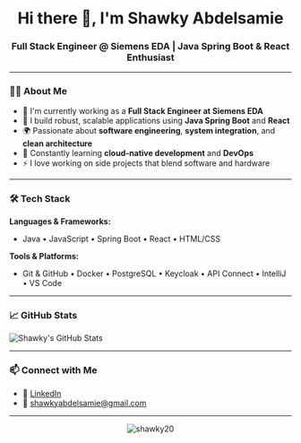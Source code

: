 <h1 align="center">Hi there 👋, I'm Shawky Abdelsamie</h1>
<h3 align="center">Full Stack Engineer @ Siemens EDA | Java Spring Boot & React Enthusiast</h3>

---

### 🧑‍💻 About Me

- 💼 I'm currently working as a **Full Stack Engineer at Siemens EDA**
- 🚀 I build robust, scalable applications using **Java Spring Boot** and **React**
- 🌍 Passionate about **software engineering**, **system integration**, and **clean architecture**
- 🧠 Constantly learning **cloud-native development** and **DevOps**
- ⚡ I love working on side projects that blend software and hardware

---

### 🛠️ Tech Stack

**Languages & Frameworks:**
- Java • JavaScript • Spring Boot • React • HTML/CSS

**Tools & Platforms:**
- Git & GitHub • Docker • PostgreSQL • Keycloak • API Connect • IntelliJ • VS Code

---

### 📈 GitHub Stats

![Shawky's GitHub Stats](https://github-readme-stats.vercel.app/api?username=shawky20&show_icons=true&theme=github_dark)

---

### 📫 Connect with Me

- 💼 [LinkedIn](https://www.linkedin.com/in/shawk20/)
- 📧 shawkyabdelsamie@gmail.com

---

<!-- Optional fun touch -->
<p align="center">
  <img src="https://komarev.com/ghpvc/?username=shawky20&label=Profile%20views&color=0e75b6&style=flat" alt="shawky20" />
</p>
